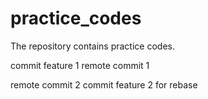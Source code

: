 # practice_codes
The repository contains practice codes.

commit feature 1
remote commit 1

remote commit 2
commit feature 2 for rebase

